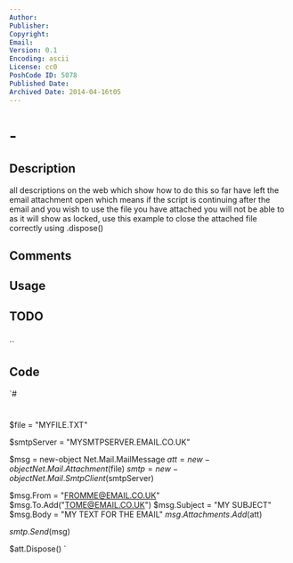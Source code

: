 ```yaml
---
Author: 
Publisher: 
Copyright: 
Email: 
Version: 0.1
Encoding: ascii
License: cc0
PoshCode ID: 5078
Published Date: 
Archived Date: 2014-04-16t05
---
```


#  - 

## Description

all descriptions on the web which show how to do this so far have left the email attachment open which means if the script is continuing after the email and you wish to use the file you have attached you will not be able to as it will show as locked, use this example to close the attached file correctly using .dispose()

## Comments



## Usage



## TODO



## 

``

## Code

`#
 #
 $file = "MYFILE.TXT"
 
 $smtpServer = "MYSMTPSERVER.EMAIL.CO.UK"
 
 $msg = new-object Net.Mail.MailMessage
 $att = new-object Net.Mail.Attachment($file)
 $smtp = new-object Net.Mail.SmtpClient($smtpServer)
 
 $msg.From = "FROMME@EMAIL.CO.UK"
 $msg.To.Add("TOME@EMAIL.CO.UK")
 $msg.Subject = "MY SUBJECT"
 $msg.Body = "MY TEXT FOR THE EMAIL"
 $msg.Attachments.Add($att)
 
 $smtp.Send($msg)
 
 $att.Dispose()
`

